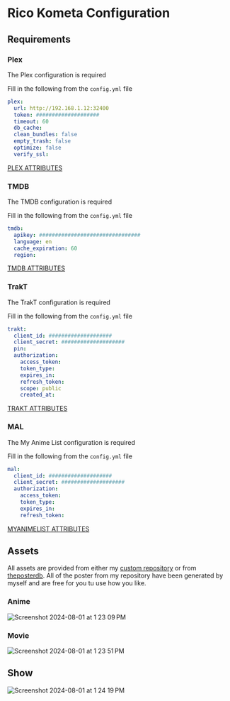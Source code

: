 # Rico Kometa Configuration

## Requirements

### Plex

The Plex configuration is required

Fill in the following from the `config.yml` file

```yml
plex:
  url: http://192.168.1.12:32400
  token: ####################
  timeout: 60
  db_cache:
  clean_bundles: false
  empty_trash: false
  optimize: false
  verify_ssl:
```

[PLEX ATTRIBUTES](https://metamanager.wiki/en/latest/config/plex/?h=plex)

### TMDB

The TMDB configuration is required

Fill in the following from the `config.yml` file

```yml
tmdb:
  apikey: ################################
  language: en
  cache_expiration: 60
  region:
```

[TMDB ATTRIBUTES](https://metamanager.wiki/en/latest/config/tmdb/?h=tmdb)

### TrakT

The TrakT configuration is required

Fill in the following from the `config.yml` file

```yml
trakt:
  client_id: ####################
  client_secret: ####################
  pin:
  authorization:
    access_token:
    token_type:
    expires_in:
    refresh_token:
    scope: public
    created_at:
```

[TRAKT ATTRIBUTES](https://metamanager.wiki/en/latest/config/trakt/?h=trakt)

### MAL

The My Anime List configuration is required

Fill in the following from the `config.yml` file

```yml
mal:
  client_id: ####################
  client_secret: ####################
  authorization:
    access_token:
    token_type:
    expires_in:
    refresh_token:
```

[MYANIMELIST ATTRIBUTES](https://metamanager.wiki/en/latest/config/myanimelist/?h=my)

## Assets

All assets are provided from either my [custom repository](https://github.com/ricoloic/Kometa-Personal-Config) or from [theposterdb](https://theposterdb.com). All of the poster from my repository have been generated by myself and are free for you tu use how you like.

### Anime

![Screenshot 2024-08-01 at 1 23 09 PM](https://github.com/user-attachments/assets/8d6531a7-bb17-4726-8455-7e9f1a596c03)

### Movie

![Screenshot 2024-08-01 at 1 23 51 PM](https://github.com/user-attachments/assets/aa0d0fa3-ce62-4f8a-b6da-38715a613205)

## Show

![Screenshot 2024-08-01 at 1 24 19 PM](https://github.com/user-attachments/assets/a48f92bb-1b69-4f14-b3db-7281c1d9b84c)

